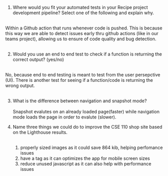 
1) Where would you fit your automated tests in your Recipe project development pipeline? Select one of the following and explain why.<br><br>

Within a Github action that runs whenever code is pushed. This is because this way we are able to detect issues early thru github actions (like in our teams project), allowing us to ensure of code quality and bug detection. <br><br>

2) Would you use an end to end test to check if a function is returning the correct output? (yes/no)<br><br>
   
No, because end to end testing is meant to test from the user persepctive (UI). There is another test for seeing if a function/code is returning the wrong output.<br><br>

3) What is the difference between navigation and snapshot mode?<br><br>
   Snapshot evalutes on an already loaded page(faster) while navigation mode loads the page in order to evalute (slower). 

4) Name three things we could do to improve the CSE 110 shop site based on the Lighthouse results.<br><br>
   1. properly sized images as it could save 864 kib, helping perfomance issues<br>
   2. have a <meta name="viewport">  tag as it can optimizes the app for mobile screen sizes<br>
   3. reduce unused javascript as it can also help with performance issues

 
